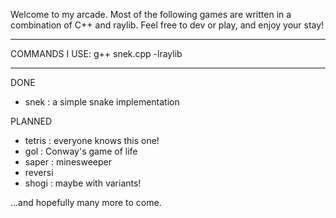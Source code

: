 Welcome to my arcade.
Most of the following games are written in a combination of C++ and raylib.
Feel free to dev or play, and enjoy your stay!

-----
COMMANDS I USE:
g++ snek.cpp -lraylib

-----

DONE
- snek   : a simple snake implementation

PLANNED
- tetris : everyone knows this one!
- gol    : Conway's game of life
- saper  : minesweeper
- reversi
- shogi  : maybe with variants!

...and hopefully many more to come.
